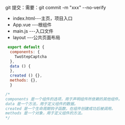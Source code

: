 
git 提交：需要：git commit -m "xxx" --no-verify


- index.html---主页，项目入口
- App.vue   ---根组件
- main.js   ---入口文件
- layout    ---公共页面布局

```js
 export default {
  components: {
    TwoStepCaptcha
  },
  data () {
  },
  created () {},
  methods: {},
  }

/*
components 是一个组件的选项，用于声明组件所依赖的其他组件。 
data 是一个方法，用于定义组件的数据。 
created 是一个生命周期钩子函数，在组件创建成功后被调用。 
methods 是一个对象，用于定义组件的方法。 
*/
```



